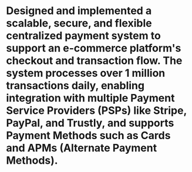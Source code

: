 # Designed and implemented a scalable, secure, and flexible centralized payment system to support an e-commerce platform's checkout and transaction flow. The system processes over 1 million transactions daily, enabling integration with multiple Payment Service Providers (PSPs) like Stripe, PayPal, and Trustly, and supports Payment Methods such as Cards and APMs (Alternate Payment Methods).
